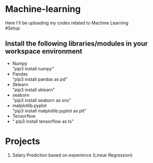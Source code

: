 # Machine-learning
Here I'll be uploading my codes related to Machine Learning </br>
#Setup
<h2> Install the following libraries/modules in your workspace environment </h2>
<ul>
  <li> Numpy </li> "pip3 install numpy"
  <li> Pandas</li> "pip3 install pandas as pd"
  <li> Sklearn</li>"pip3 install sklearn"
  <li> seaborn</li>"pip3 install seaborn as sns"
  <li> matplotlib.pyplot</li> "pip3 install matplotlib.pyplot as plt"
  <li> Tensorflow <li>" pip3 install tensorflow as ts"
  </ul>
  
  # Projects
<ol>
  <li> Salary Prediction based on experience (Linear Regression)</li> 
  </ol>
